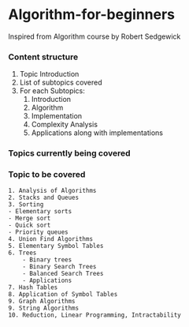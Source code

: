 # Algorithm-for-beginners
Inspired from Algorithm course by Robert Sedgewick

### Content structure
1. Topic Introduction
2. List of subtopics covered
3. For each Subtopics:
	1. Introduction
	2. Algorithm
	3. Implementation
	4. Complexity Analysis
	5. Applications along with implementations
	
### Topics currently being covered


### Topic to be covered
	1. Analysis of Algorithms
	2. Stacks and Queues
	3. Sorting
	- Elementary sorts
	- Merge sort
	- Quick sort
	- Priority queues
	4. Union Find Algorithms
	5. Elementary Symbol Tables
	6. Trees
		- Binary trees
		- Binary Search Trees
		- Balanced Search Trees
		- Applications
	7. Hash Tables
	8. Application of Symbol Tables
	9. Graph Algorithms
	9. String Algorithms
	10. Reduction, Linear Programming, Intractability
	
	
